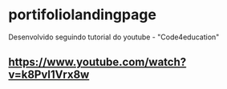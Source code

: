 # portifoliolandingpage
Desenvolvido seguindo tutorial do youtube - "Code4education"
## https://www.youtube.com/watch?v=k8PvI1Vrx8w
